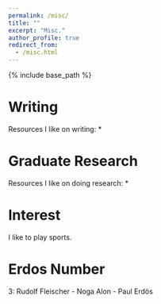 ```yaml
---
permalink: /misc/
title: ""
excerpt: "Misc."
author_profile: true
redirect_from: 
  - /misc.html
---
```


{% include base_path %}

Writing
======
Resources I like on writing:
* 

Graduate Research
======
Resources I like on doing research:
* 

Interest
======
I like to play sports.


Erdos Number
======
3: Rudolf Fleischer - Noga Alon - Paul Erdös

